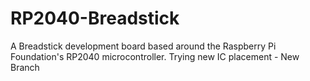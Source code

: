 # RP2040-Breadstick
 A Breadstick development board based around the Raspberry Pi Foundation's RP2040 microcontroller.
Trying new IC placement - New Branch 